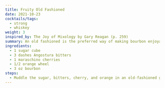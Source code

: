 ```yaml
---
title: Fruity Old Fashioned
date: 2021-10-23
cocktails/tags:
  - strong
  - whiskey
weight: 3
inspired_by: The Joy of Mixology by Gary Reagan (p. 259)
summary: An old fashioned is the preferred way of making bourbon enjoyable to drink.
ingredients:
  - 1 sugar cube
  - 3 dashes Angostura bitters
  - 1 maraschino cherries
  - 1/2 orange wheel
  - 3 oz bourbon
steps:
  - Muddle the sugar, bitters, cherry, and orange in an old-fashioned glass. Add ice and the whiskey. Stir briefly.
---
```

